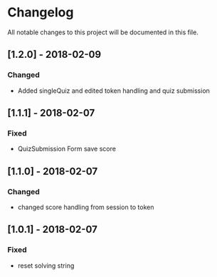 # Changelog
All notable changes to this project will be documented in this file.

## [1.2.0] - 2018-02-09

### Changed
- Added singleQuiz and edited token handling and quiz submission

## [1.1.1] - 2018-02-07

### Fixed
- QuizSubmission Form save score

## [1.1.0] - 2018-02-07

### Changed
- changed score handling from session to token

## [1.0.1] - 2018-02-07

### Fixed
- reset solving string
